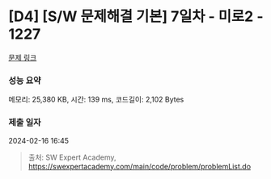 # [D4] [S/W 문제해결 기본] 7일차 - 미로2 - 1227 

[문제 링크](https://swexpertacademy.com/main/code/problem/problemDetail.do?contestProbId=AV14wL9KAGkCFAYD) 

### 성능 요약

메모리: 25,380 KB, 시간: 139 ms, 코드길이: 2,102 Bytes

### 제출 일자

2024-02-16 16:45



> 출처: SW Expert Academy, https://swexpertacademy.com/main/code/problem/problemList.do